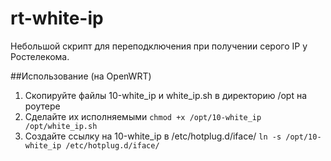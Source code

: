 # rt-white-ip
Небольшой скрипт для переподключения при получении серого IP у Ростелекома.

##Использование (на OpenWRT)

1. Скопируйте файлы 10-white_ip и white_ip.sh в директорию /opt на роутере
2. Сделайте их исполняемыми
	```chmod +x /opt/10-white_ip /opt/white_ip.sh```
3. Создайте ссылку на 10-white_ip в /etc/hotplug.d/iface/
	```ln -s /opt/10-white_ip /etc/hotplug.d/iface/```
